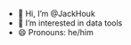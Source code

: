 - 👋 Hi, I’m @JackHouk
- 👀 I’m interested in data tools
- 😄 Pronouns: he/him

<!---
JackHouk/JackHouk is a ✨ special ✨ repository because its `README.md` (this file) appears on your GitHub profile.
You can click the Preview link to take a look at your changes.
--->
